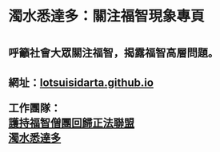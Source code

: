 <h1>濁水悉達多：關注福智現象專頁<h1>
<h2>呼籲社會大眾關注福智，揭露福智高層問題。<h2>

<p>
網址：<a href="lotsuisidarta.github.io">lotsuisidarta.github.io</a>
</p>

<p>
工作團隊：<br>
<a href="https://www.facebook.com/groups/1953123191590245/" target="_blank">護持福智僧團回歸正法聯盟 </a><br>
<a href="https://www.facebook.com/profile.php?id=606741376333063&ref=br_rs" target="_blank">濁水悉達多</a>
</p>